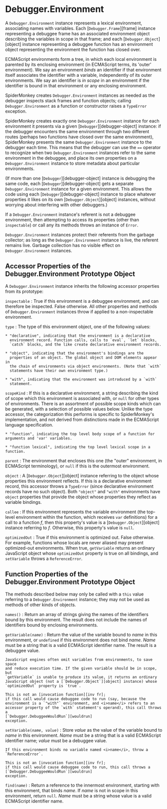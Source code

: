 # Debugger.Environment

A `Debugger.Environment` instance represents a lexical environment,
associating names with variables. Each [`Debugger.Frame`][frame] instance
representing a debuggee frame has an associated environment object
describing the variables in scope in that frame; and each
[`Debugger.Object`][object] instance representing a debuggee function has an
environment object representing the environment the function has closed
over.

ECMAScript environments form a tree, in which each local environment is
parented by its enclosing environment (in ECMAScript terms, its 'outer'
environment). We say an environment <i>binds</i> an identifier if that
environment itself associates the identifier with a variable, independently
of its outer environments. We say an identifier is <i>in scope</i> in an
environment if the identifier is bound in that environment or any enclosing
environment.

SpiderMonkey creates `Debugger.Environment` instances as needed as the
debugger inspects stack frames and function objects; calling
`Debugger.Environment` as a function or constructor raises a `TypeError`
exception.

SpiderMonkey creates exactly one `Debugger.Environment` instance for each
environment it presents via a given [`Debugger`][debugger-object] instance:
if the debugger encounters the same environment through two different
routes (perhaps two functions have closed over the same environment),
SpiderMonkey presents the same `Debugger.Environment` instance to the
debugger each time. This means that the debugger can use the `==` operator
to recognize when two `Debugger.Environment` instances refer to the same
environment in the debuggee, and place its own properties on a
`Debugger.Environment` instance to store metadata about particular
environments.

(If more than one [`Debugger`][debugger-object] instance is debugging the
same code, each [`Debugger`][debugger-object] gets a separate
`Debugger.Environment` instance for a given environment. This allows the
code using each [`Debugger`][debugger-object] instance to place whatever
properties it likes on its own [`Debugger.Object`][object] instances,
without worrying about interfering with other debuggers.)

If a `Debugger.Environment` instance's referent is not a debuggee
environment, then attempting to access its properties (other than
`inspectable`) or call any its methods throws an instance of `Error`.

`Debugger.Environment` instances protect their referents from the
garbage collector; as long as the `Debugger.Environment` instance is
live, the referent remains live. Garbage collection has no visible
effect on `Debugger.Environment` instances.


## Accessor Properties of the Debugger.Environment Prototype Object

A `Debugger.Environment` instance inherits the following accessor
properties from its prototype:

`inspectable`
:   True if this environment is a debuggee environment, and can therefore
    be inspected. False otherwise. All other properties and methods of
    `Debugger.Environment` instances throw if applied to a non-inspectable
    environment.

`type`
:   The type of this environment object, one of the following values:

    * "declarative", indicating that the environment is a declarative
      environment record. Function calls, calls to `eval`, `let` blocks,
      `catch` blocks, and the like create declarative environment records.

    * "object", indicating that the environment's bindings are the
      properties of an object. The global object and DOM elements appear in
      the chain of environments via object environments. (Note that `with`
      statements have their own environment type.)

    * "with", indicating that the environment was introduced by a `with`
      statement.

`scopeKind`
:   If this is a declarative environment, a string describing the kind of scope
    which this environment is associated with, or `null` for other types of
    environments.  There is an assortment of possible scope kinds which can be
    generated, with a selection of possible values below.  Unlike the type
    accessor, the categorization this performs is specific to SpiderMonkey's
    implementation, and not derived from distinctions made in the ECMAScript
    language specification.

    * "function", indicating the top level body scope of a function for
    arguments and 'var' variables.

    * "function lexical", indicating the top level lexical scope in a function.

`parent`
:   The environment that encloses this one (the "outer" environment, in
    ECMAScript terminology), or `null` if this is the outermost environment.

`object`
:   A [`Debugger.Object`][object] instance referring to the object whose
    properties this environment reflects. If this is a declarative
    environment record, this accessor throws a `TypeError` (since
    declarative environment records have no such object). Both `"object"`
    and `"with"` environments have `object` properties that provide the
    object whose properties they reflect as variable bindings.

`callee`
:   If this environment represents the variable environment (the top-level
    environment within the function, which receives `var` definitions) for
    a call to a function <i>f</i>, then this property's value is a
    [`Debugger.Object`][object] instance referring to <i>f</i>. Otherwise,
    this property's value is `null`.

`optimizedOut`
:   True if this environment is optimized out. False otherwise. For example,
    functions whose locals are never aliased may present optimized-out
    environments. When true, `getVariable` returns an ordinary JavaScript
    object whose `optimizedOut` property is true on all bindings, and
    `setVariable` throws a `ReferenceError`.


## Function Properties of the Debugger.Environment Prototype Object

The methods described below may only be called with a `this` value
referring to a `Debugger.Environment` instance; they may not be used as
methods of other kinds of objects.

`names()`
:   Return an array of strings giving the names of the identifiers bound by
    this environment. The result does not include the names of identifiers
    bound by enclosing environments.

<code>getVariable(<i>name</i>)</code>
:   Return the value of the variable bound to <i>name</i> in this
    environment, or `undefined` if this environment does not bind
    <i>name</i>. <i>Name</i> must be a string that is a valid ECMAScript
    identifier name. The result is a debuggee value.

    JavaScript engines often omit variables from environments, to save space
    and reduce execution time. If the given variable should be in scope, but
    `getVariable` is unable to produce its value, it returns an ordinary
    JavaScript object (not a [`Debugger.Object`][object] instance) whose
    `optimizedOut` property is `true`.

    This is not an [invocation function][inv fr];
    if this call would cause debuggee code to run (say, because the
    environment is a `"with"` environment, and <i>name</i> refers to an
    accessor property of the `with` statement's operand), this call throws a
    [`Debugger.DebuggeeWouldRun`][wouldrun]
    exception.

<code>setVariable(<i>name</i>, <i>value</i>)</code>
:   Store <i>value</i> as the value of the variable bound to <i>name</i> in
    this environment. <i>Name</i> must be a string that is a valid
    ECMAScript identifier name; <i>value</i> must be a debuggee value.

    If this environment binds no variable named <i>name</i>, throw a
    `ReferenceError`.

    This is not an [invocation function][inv fr];
    if this call would cause debuggee code to run, this call throws a
    [`Debugger.DebuggeeWouldRun`][wouldrun]
    exception.

<code>find(<i>name</i>)</code>
:   Return a reference to the innermost environment, starting with this
    environment, that binds <i>name</i>. If <i>name</i> is not in scope in
    this environment, return `null`. <i>Name</i> must be a string whose
    value is a valid ECMAScript identifier name.

